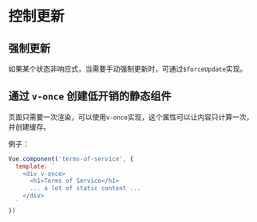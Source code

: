# 控制更新

## 强制更新

如果某个状态非响应式，当需要手动强制更新时，可通过`$forceUpdate`实现。

## 通过 `v-once` 创建低开销的静态组件

页面只需要一次渲染，可以使用`v-once`实现，这个属性可以让内容只计算一次，并创建缓存。

例子：

```javascript
Vue.component('terms-of-service', {
  template: `
    <div v-once>
      <h1>Terms of Service</h1>
      ... a lot of static content ...
    </div>
  `
})
```
